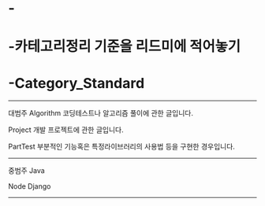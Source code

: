 # -
# -카테고리정리 기준을 리드미에 적어놓기
# -Category_Standard

----------------------------------------------------------------
대범주
Algorithm
코딩테스트나 알고리즘 풀이에 관한 글입니다.

Project
개발 프로젝트에 관한 글입니다.

PartTest
부분적인 기능혹은 특정라이브러리의 사용법 등을 구현한 경우입니다.

----------------------------------------------------------------
중범주
Java

Node
Django


----------------------------------------------------------------
